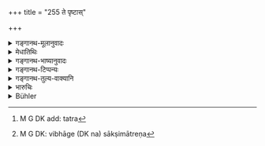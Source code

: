 +++
title = "255 ते पृष्टास्"

+++

<details><summary>गङ्गानथ-मूलानुवादः</summary>

The opinion that, on being questioned, they unanimously declare in regard to the boundary,—according to that he shall lay down the boundary, recording also the names of them all.—(255)
</details>

<details><summary>मेधातिथिः</summary>

**ते** साक्षिणो **यथा** यादृशं **निश्चयं** **ब्रूयुः** **स्मस्ताः** सर्व एव । न पुनर् वाक्यभेदोक्तौ न्यायः "द्वैधे च बहूनाम्" (य्ध् २.८०) इति । **निबध्नीयात्** पत्रके लिखेत् ।[^१६०] साक्षिणश् च नाम विभागेन[^१६१] ॥ ८.२५५ ॥


[^१६१]:
     M G DK: vibhāge (DK na) sākṣimātreṇa


[^१६०]:
     M G DK add: tatra
</details>

<details><summary>गङ्गानथ-भाष्यानुवादः</summary>

When the witnesses declare an opinion ‘*unanimously*’—all together; and there is no difference of opinion among them.

In the case of a difference of opinion, the opinion of a majority of them should be accepted.

‘*Lay down*’—write down upon a piece of paper;—as also the names of the witnesses.—(255).
</details>

<details><summary>गङ्गानथ-टिप्पन्यः</summary>

This verse is quoted in *Aparārka* (p. 759);—in *Mitākṣarā* (p. 152), to
the effect that when the witnesses thus questioned unanimously declare
the boundary point, the king shall, for fear of the settlement being
forgotten, record this settlement in writing, setting forth therein all
the boundary marks shown by them as also the names of the witnesses.

It is quoted in *Vivādaratnākara* (p. 205);—in *Kṛtyakalpataru*
(111a);—and in *Vīramitrodaya* (Vyavahāra, 141a).
</details>

<details><summary>गङ्गानथ-तुल्य-वाक्यानि</summary>

**(verses 8.253-264)**

See Comparative notes for [Verse
8.253].
</details>

<details><summary>भारुचिः</summary>

निबन्धनं लेख्यम् अपि स्मरणार्थं तल् लिखेत् ॥ ८.२५४ ॥
</details>

<details><summary>Bühler</summary>

255	As they, being questioned, unanimously decide, even so he shall record the boundary (in writing), together with their names.
</details>
